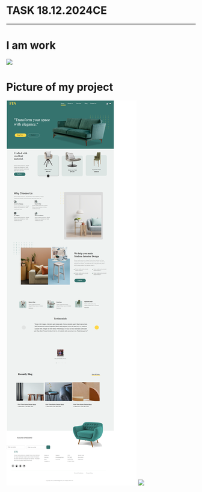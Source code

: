 # TASK 18.12.2024CE

<hr>

# I am work
<img src="https://raw.githubusercontent.com/sindresorhus/sindresorhus/refs/heads/main/cat-typing.gif">


# Picture of my project

<img src="img pro.png">


<img src="https://raw.githubusercontent.com/sindresorhus/sindresorhus/refs/heads/main/flames.gif">


